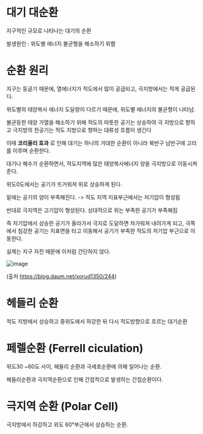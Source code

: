 # 대기 대순환

지구적인 규모로 나타나는 대기의 순환

발생원인 : 위도별 에너지 불균형을 해소하기 위함

# 순환 원리

지구는 둥글기 때문에, 열에너지가 적도에서 많이 공급되고, 극지방에서는 적게 공급된다.

위도별의 태양복사 에너지 도달량이 다르기 때문에, 위도별 에너지의 불균형이 나타남.

불균등한 태양 가열을 해소하기 위해 적도의 따뜻한 공기는 상승하여 극 지방으로 향하고 극지방의 찬공기는 적도 지방으로 향하는 대류성 흐름이 생긴다

이때 __코리올리 효과__ 로 인해 대기는 하나의 거대한 순환이 아니라 북반구 남반구에 고리를 이루며 순환한다.

대기나 해수가 순환하면서, 적도지역에 많은 태양복사에너지 양을 극지방으로 이동시켜준다.

위도0도에서는 공기가 뜨거워져 위로 상승하게 된다.

밑에는 공기의 양이 부족해진다. -> 적도 지역 지표부근에서는 저기압이 형성됨

반대로 극지역은 고기압이 형성된다. 상대적으로 위는 부족한 공기가 부족해짐

즉 저기압에서 상승한 공기가 올라가서 극지로 도달하면 차가워져 내려가게 되고, 극쪽에서 침강한 공기는 지표면을 타고 이동해서 공기가 부족한 적도의 저기압 부근으로 이동한다.

실제는 지구 자전 때문에 이처럼 간단하지 않다. 

![image](https://user-images.githubusercontent.com/73323188/122696260-abccc200-d27d-11eb-83ca-2fd3d0f1a08b.png)

(출처 https://blog.daum.net/xorud1350/244)


# 헤들리 순환

적도 지방에서 상승하고 중위도에서 하강한 뒤 다시 적도방향으로 흐르는 대기순환

# 페렐순환 (Ferrell ciculation)

위도30 ~60도 사이, 헤들리 순환과 극세포순환에 의해 일어나는 순환.

헤들리순환과 극지역순환으로 인해 간접적으로 발생하는 간접순환이다.

# 극지역 순환 (Polar Cell)

극지방에서 하강하고 위도 60°부근에서 상승하는 순환.
